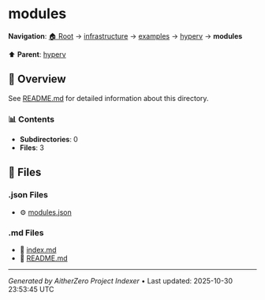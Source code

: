 # modules

**Navigation**: [🏠 Root](../../../../index.md) → [infrastructure](../../../index.md) → [examples](../../index.md) → [hyperv](../index.md) → **modules**

⬆️ **Parent**: [hyperv](../index.md)

## 📖 Overview

See [README.md](./README.md) for detailed information about this directory.

### 📊 Contents

- **Subdirectories**: 0
- **Files**: 3

## 📄 Files

### .json Files

- ⚙️ [modules.json](./modules.json)

### .md Files

- 📝 [index.md](./index.md)
- 📝 [README.md](./README.md)

---

*Generated by AitherZero Project Indexer* • Last updated: 2025-10-30 23:53:45 UTC

